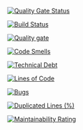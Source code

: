 [![Quality Gate Status](https://sonarcloud.io/api/project_badges/measure?project=csys-fresher-batch-2019_carsaleapp-spring-muthu&metric=alert_status)](https://sonarcloud.io/dashboard?id=csys-fresher-batch-2019_carsaleapp-spring-muthu)

[![Build Status](https://travis-ci.com/csys-fresher-batch-2019/carsaleapp-spring-muthu.svg?branch=master)](https://travis-ci.com/csys-fresher-batch-2019/carsaleapp-spring-muthu)

[![Quality gate](https://sonarcloud.io/api/project_badges/quality_gate?project=csys-fresher-batch-2019_carsaleapp-spring-muthu)](https://sonarcloud.io/dashboard?id=csys-fresher-batch-2019_carsaleapp-spring-muthu)



[![Code Smells](https://sonarcloud.io/api/project_badges/measure?project=csys-fresher-batch-2019_carsaleapp-spring-muthu&metric=code_smells)](https://sonarcloud.io/dashboard?id=csys-fresher-batch-2019_carsaleapp-spring-muthu)

[![Technical Debt](https://sonarcloud.io/api/project_badges/measure?project=csys-fresher-batch-2019_carsaleapp-spring-muthu&metric=sqale_index)](https://sonarcloud.io/dashboard?id=csys-fresher-batch-2019_carsaleapp-spring-muthu)

[![Lines of Code](https://sonarcloud.io/api/project_badges/measure?project=csys-fresher-batch-2019_carsaleapp-spring-muthu&metric=ncloc)](https://sonarcloud.io/dashboard?id=csys-fresher-batch-2019_carsaleapp-spring-muthu)

[![Bugs](https://sonarcloud.io/api/project_badges/measure?project=csys-fresher-batch-2019_carsaleapp-spring-muthu&metric=bugs)](https://sonarcloud.io/dashboard?id=csys-fresher-batch-2019_carsaleapp-spring-muthu)

[![Duplicated Lines (%)](https://sonarcloud.io/api/project_badges/measure?project=csys-fresher-batch-2019_carsaleapp-spring-muthu&metric=duplicated_lines_density)](https://sonarcloud.io/dashboard?id=csys-fresher-batch-2019_carsaleapp-spring-muthu)

[![Maintainability Rating](https://sonarcloud.io/api/project_badges/measure?project=csys-fresher-batch-2019_carsaleapp-spring-muthu&metric=sqale_rating)](https://sonarcloud.io/dashboard?id=csys-fresher-batch-2019_carsaleapp-spring-muthu)
